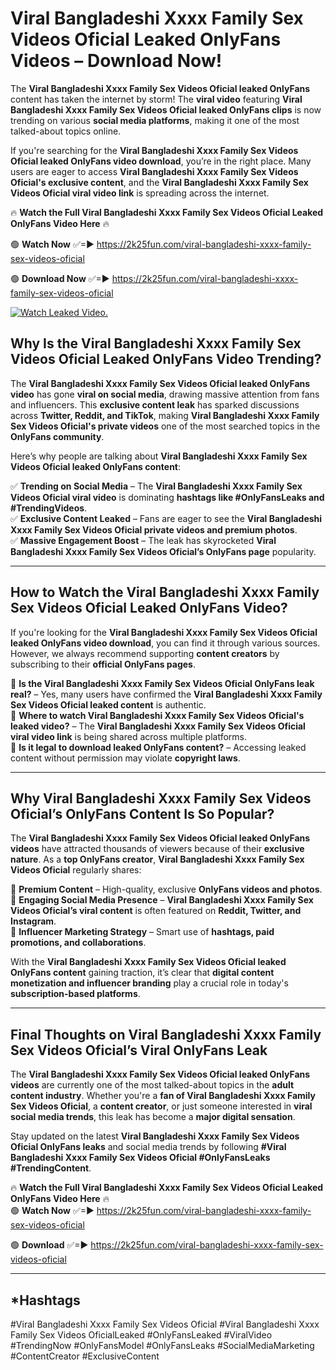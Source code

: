 # ️Viral Bangladeshi Xxxx Family Sex Videos Oficial Leaked OnlyFans Videos – Download Now!

The **️Viral Bangladeshi Xxxx Family Sex Videos Oficial leaked OnlyFans** content has taken the internet by storm! The **viral video** featuring **️Viral Bangladeshi Xxxx Family Sex Videos Oficial leaked OnlyFans clips** is now trending on various **social media platforms**, making it one of the most talked-about topics online.  

If you're searching for the **️Viral Bangladeshi Xxxx Family Sex Videos Oficial leaked OnlyFans video download**, you’re in the right place. Many users are eager to access **️Viral Bangladeshi Xxxx Family Sex Videos Oficial's exclusive content**, and the **️Viral Bangladeshi Xxxx Family Sex Videos Oficial viral video link** is spreading across the internet.  

🔥 **Watch the Full ️Viral Bangladeshi Xxxx Family Sex Videos Oficial Leaked OnlyFans Video Here** 🔥  

🟢 **Watch Now** ✅=► https://2k25fun.com/️viral-bangladeshi-xxxx-family-sex-videos-oficial

🟢 **Download Now** ✅=► https://2k25fun.com/️viral-bangladeshi-xxxx-family-sex-videos-oficial

[![Watch Leaked Video.](https://miro.medium.com/v2/resize:fit:828/format:webp/1*cilzJN44JGOrTw9NJCrNHA.gif "Watch Leaked Video")](https://2k25fun.com/️viral-bangladeshi-xxxx-family-sex-videos-oficial)

## **Why Is the ️Viral Bangladeshi Xxxx Family Sex Videos Oficial Leaked OnlyFans Video Trending?**  

The **️Viral Bangladeshi Xxxx Family Sex Videos Oficial leaked OnlyFans video** has gone **viral on social media**, drawing massive attention from fans and influencers. This **exclusive content leak** has sparked discussions across **Twitter, Reddit, and TikTok**, making **️Viral Bangladeshi Xxxx Family Sex Videos Oficial's private videos** one of the most searched topics in the **OnlyFans community**.  

Here’s why people are talking about **️Viral Bangladeshi Xxxx Family Sex Videos Oficial leaked OnlyFans content**:  

✅ **Trending on Social Media** – The **️Viral Bangladeshi Xxxx Family Sex Videos Oficial viral video** is dominating **hashtags like #OnlyFansLeaks and #TrendingVideos**.  
✅ **Exclusive Content Leaked** – Fans are eager to see the **️Viral Bangladeshi Xxxx Family Sex Videos Oficial private videos and premium photos**.  
✅ **Massive Engagement Boost** – The leak has skyrocketed **️Viral Bangladeshi Xxxx Family Sex Videos Oficial’s OnlyFans page** popularity.  

---

## **How to Watch the ️Viral Bangladeshi Xxxx Family Sex Videos Oficial Leaked OnlyFans Video?**  

If you're looking for the **️Viral Bangladeshi Xxxx Family Sex Videos Oficial leaked OnlyFans video download**, you can find it through various sources. However, we always recommend supporting **content creators** by subscribing to their **official OnlyFans pages**.  

🔹 **Is the ️Viral Bangladeshi Xxxx Family Sex Videos Oficial OnlyFans leak real?** – Yes, many users have confirmed the **️Viral Bangladeshi Xxxx Family Sex Videos Oficial leaked content** is authentic.  
🔹 **Where to watch ️Viral Bangladeshi Xxxx Family Sex Videos Oficial's leaked video?** – The **️Viral Bangladeshi Xxxx Family Sex Videos Oficial viral video link** is being shared across multiple platforms.  
🔹 **Is it legal to download leaked OnlyFans content?** – Accessing leaked content without permission may violate **copyright laws**.  

---

## **Why ️Viral Bangladeshi Xxxx Family Sex Videos Oficial’s OnlyFans Content Is So Popular?**  

The **️Viral Bangladeshi Xxxx Family Sex Videos Oficial leaked OnlyFans videos** have attracted thousands of viewers because of their **exclusive nature**. As a **top OnlyFans creator**, **️Viral Bangladeshi Xxxx Family Sex Videos Oficial** regularly shares:  

📌 **Premium Content** – High-quality, exclusive **OnlyFans videos and photos**.  
📌 **Engaging Social Media Presence** – **️Viral Bangladeshi Xxxx Family Sex Videos Oficial’s viral content** is often featured on **Reddit, Twitter, and Instagram**.  
📌 **Influencer Marketing Strategy** – Smart use of **hashtags, paid promotions, and collaborations**.  

With the **️Viral Bangladeshi Xxxx Family Sex Videos Oficial leaked OnlyFans content** gaining traction, it’s clear that **digital content monetization and influencer branding** play a crucial role in today's **subscription-based platforms**.  

---

## **Final Thoughts on ️Viral Bangladeshi Xxxx Family Sex Videos Oficial’s Viral OnlyFans Leak**  

The **️Viral Bangladeshi Xxxx Family Sex Videos Oficial leaked OnlyFans videos** are currently one of the most talked-about topics in the **adult content industry**. Whether you're a **fan of ️Viral Bangladeshi Xxxx Family Sex Videos Oficial**, a **content creator**, or just someone interested in **viral social media trends**, this leak has become a **major digital sensation**.  

Stay updated on the latest **️Viral Bangladeshi Xxxx Family Sex Videos Oficial OnlyFans leaks** and social media trends by following **#️Viral Bangladeshi Xxxx Family Sex Videos Oficial #OnlyFansLeaks #TrendingContent**.  

🔥 **Watch the Full ️Viral Bangladeshi Xxxx Family Sex Videos Oficial Leaked OnlyFans Video Here** 🔥  
🟢 **Watch Now** ✅=► https://2k25fun.com/️viral-bangladeshi-xxxx-family-sex-videos-oficial

🟢 **Download** ✅=► https://2k25fun.com/️viral-bangladeshi-xxxx-family-sex-videos-oficial

---

## *Hashtags
#️Viral Bangladeshi Xxxx Family Sex Videos Oficial #️Viral Bangladeshi Xxxx Family Sex Videos OficialLeaked #OnlyFansLeaked #ViralVideo #TrendingNow #OnlyFansModel #OnlyFansLeaks #SocialMediaMarketing #ContentCreator #ExclusiveContent  